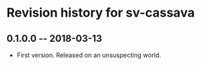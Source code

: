 # Revision history for sv-cassava

## 0.1.0.0  -- 2018-03-13

* First version. Released on an unsuspecting world.
